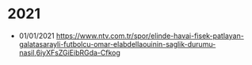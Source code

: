 # 2021
- 01/01/2021 https://www.ntv.com.tr/spor/elinde-havai-fisek-patlayan-galatasarayli-futbolcu-omar-elabdellaouinin-saglik-durumu-nasil,6iyXFsZGiEibRGda-Cfkog
